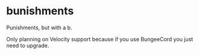 # bunishments

Punishments, but with a b. <br>

Only planning on Velocity support because if you use BungeeCord you just need to upgrade.